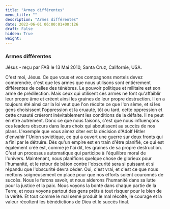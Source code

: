 ```yaml
---
title: "Armes différentes"
menu_title: ""
description: "Armes différentes"
date: 2022-06-01 06:00:01+00:126
draft: False
hidden: True
weight:
---
```

### Armes différentes

Jésus - reçu par FAB le 13 Mai 2010, Santa Cruz, Californie, USA.

C'est moi, Jésus.
Ce que vous et vos compagnons mortels devez comprendre, c'est que les armes que nous utilisons sont entièrement différentes de celles des ténèbres. Le pouvoir politique et militaire est son arme de prédilection. Mais ceux qui utilisent ces armes ne font qu'affaiblir leur propre âme et créent ainsi les graines de leur propre destruction.
Il en a toujours été ainsi car la loi veut que l'on récolte ce que l'on sème, et si les gens choisissent l'oppression et la cruauté, tôt ou tard, cette oppression et cette cruauté créeront inévitablement les conditions de la défaite. Il ne peut en être autrement.
Donc ce que nous faisons, c'est que nous influençons ces leaders obscurs dans leurs choix qui aboutissent au succès de nos plans. L'exemple que vous aimez citer est la décision d'Adolf Hitler d'envahir l'Union soviétique, ce qui a ouvert une guerre sur deux fronts qui a fini par le détruire.
Dès qu'un empire est en train d'être planifié, ce qui est également créé est, comme je l'ai dit, les graines de sa propre destruction. C'est un processus automatique qui participe à l'équilibre moral de l'univers.
Maintenant, nous planifions quelque chose de glorieux pour l'humanité, et le retour de bâton contre l'obscurité sera si puissant et si répandu que l'obscurité devra céder. Oui, c'est vrai, et c'est ce que nous mettons soigneusement en place pour que nos efforts soient couronnés de succès. Nous le ferons savoir, et nous aiderons l'humanité dans sa lutte pour la justice et la paix. Nous voyons la bonté dans chaque partie de la Terre, et nous voyons partout des gens prêts à tout risquer pour le bien de la vérité. Et tout comme le mal semé produit le mal récolté, le courage et la valeur récoltent les bénédictions de Dieu et le succès final.